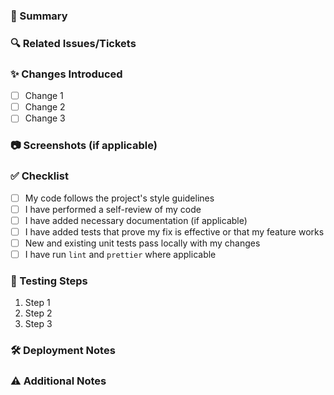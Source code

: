 ### 📌 Summary
<!-- Briefly describe the changes introduced in this PR. -->

### 🔍 Related Issues/Tickets
<!-- Link any related issues or tickets using GitHub's auto-linking feature (e.g., Fixes #123, Closes #456). -->

### ✨ Changes Introduced
<!-- List key changes and features introduced in this PR. Use bullet points for clarity. -->
- [ ] Change 1
- [ ] Change 2
- [ ] Change 3

### 📷 Screenshots (if applicable)
<!-- Add before/after screenshots or GIFs to demonstrate UI changes. -->

### ✅ Checklist
- [ ] My code follows the project's style guidelines
- [ ] I have performed a self-review of my code
- [ ] I have added necessary documentation (if applicable)
- [ ] I have added tests that prove my fix is effective or that my feature works
- [ ] New and existing unit tests pass locally with my changes
- [ ] I have run `lint` and `prettier` where applicable

### 📖 Testing Steps
<!-- Describe the testing steps taken to verify the functionality of this PR. -->
1. Step 1
2. Step 2
3. Step 3

### 🛠️ Deployment Notes
<!-- Any specific deployment steps or considerations? -->

### ⚠️ Additional Notes
<!-- Any additional context or information reviewers should be aware of? -->
